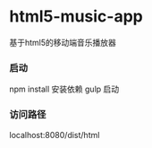 # html5-music-app
基于html5的移动端音乐播放器

### 启动

npm install 安装依赖
gulp 启动

### 访问路径

localhost:8080/dist/html
